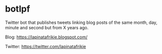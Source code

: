 # botlpf

Twitter bot that publishes tweets linking blog posts of the same month, day, minute and second but from X years ago. 

Blog: https://lapinatafrikie.blogspot.com/

Twitter: https://twitter.com/lapinatafrikie
